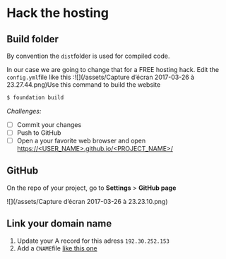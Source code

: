 # Hack the hosting

## Build folder

By convention the `dist`folder is used for compiled code.

In our case we are going to change that for a FREE hosting hack. Edit the `config.yml`file like this :![](/assets/Capture d’écran 2017-03-26 à 23.27.44.png)Use this command to build the website

```bash
$ foundation build
```

_Challenges:_

* [ ] Commit your changes
* [ ] Push to GitHub
* [ ] Open a your favorite web browser and open [https://&lt;USER\_NAME&gt;.github.io/&lt;PROJECT\_NAME&gt;/](https://<USER_NAME>.github.io/<PROJECT_NAME>/)

## GitHub

On the repo of your project, go to **Settings** &gt; **GitHub page**

![](/assets/Capture d’écran 2017-03-26 à 23.23.10.png)

## Link your domain name

1. Update your A record for this adress `192.30.252.153`
2. Add a `CNAME`file [like this one](https://github.com/flexbox/davidl/blob/master/source/CNAME) 



